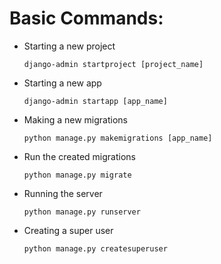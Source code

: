 # Basic Commands:
- Starting a new project
    ```shell
    django-admin startproject [project_name]
    ```

- Starting a new app
    ```shell
    django-admin startapp [app_name]
    ```

- Making a new migrations
    ```shell
    python manage.py makemigrations [app_name]
    ```

- Run the created migrations
    ```shell
    python manage.py migrate
    ```

- Running the server
    ```shell
    python manage.py runserver
    ```

- Creating a super user
    ```shell
    python manage.py createsuperuser
    ```
